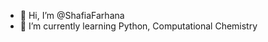 - 👋 Hi, I’m @ShafiaFarhana
- 👀 I’m currently learning Python, Computational Chemistry

<!---
ShafiaFarhana/ShafiaFarhana is a ✨ special ✨ repository because its `README.md` (this file) appears on your GitHub profile.
You can click the Preview link to take a look at your changes.
--->
